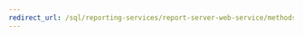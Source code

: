 ```yaml
---
redirect_url: /sql/reporting-services/report-server-web-service/methods/report-server-web-service-methods
---
```

